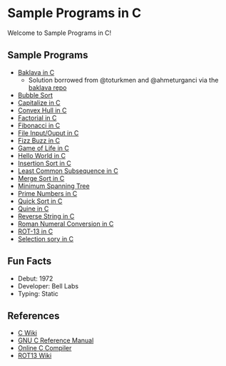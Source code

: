 # Sample Programs in C

Welcome to Sample Programs in C!

## Sample Programs

- [Baklava in C][10]
  - Solution borrowed from @toturkmen and @ahmeturganci via the [baklava repo][1]
- [Bubble Sort][14]
- [Capitalize in C][15]
- [Convex Hull in C][12]
- [Factorial in C][13]
- [Fibonacci in C][11]
- [File Input/Ouput in C][5]
- [Fizz Buzz in C][4]
- [Game of Life in C][6]
- [Hello World in C][2]
- [Insertion Sort in C][19]
- [Least Common Subsequence in C][21]
- [Merge Sort in C][18]
- [Minimum Spanning Tree][21]
- [Prime Numbers in C][17]
- [Quick Sort in C][24]
- [Quine in C][20]
- [Reverse String in C][3]
- [Roman Numeral Conversion in C][21]
- [ROT-13 in C][16]
- [Selection sory in C][25]

## Fun Facts

- Debut: 1972
- Developer: Bell Labs
- Typing: Static

## References

- [C Wiki][7]
- [GNU C Reference Manual][8]
- [Online C Compiler][9]
- [ROT13 Wiki][16]

[1]: https://github.com/toturkmen/baklava
[2]: https://therenegadecoder.com/code/hello-world-in-c/
[3]: https://github.com/jrg94/sample-programs/issues/288
[4]: https://github.com/TheRenegadeCoder/sample-programs/issues/354
[5]: https://github.com/TheRenegadeCoder/sample-programs/issues/408
[6]: https://github.com/TheRenegadeCoder/sample-programs/issues/371
[7]: https://en.wikipedia.org/wiki/C_(programming_language)
[8]: https://www.gnu.org/software/gnu-c-manual/
[9]: https://www.onlinegdb.com/online_c_compiler
[10]: https://github.com/TheRenegadeCoder/sample-programs/issues/424
[11]: https://github.com/TheRenegadeCoder/sample-programs/issues/486
[13]: https://github.com/TheRenegadeCoder/sample-programs/issues/631
[12]: https://github.com/TheRenegadeCoder/sample-programs/issues/628
[14]: https://github.com/TheRenegadeCoder/sample-programs/issues/942
[15]: https://github.com/TheRenegadeCoder/sample-programs/issues/1273
[16]: https://en.wikipedia.org/wiki/ROT13
[17]: https://github.com/TheRenegadeCoder/sample-programs/issues/1277
[18]: https://github.com/TheRenegadeCoder/sample-programs/issues/1267
[19]: https://github.com/TheRenegadeCoder/sample-programs/issues/1266
[20]: https://github.com/TheRenegadeCoder/sample-programs/issues/1274
[21]: https://sample-programs.therenegadecoder.com/projects/longest-common-subsequence/
[22]: https://sample-programs.therenegadecoder.com/projects/minimum-spanning-tree/
[23]: https://sample-programs.therenegadecoder.com/projects/roman-numeral-conversion/
[24]: https://sample-programs.therenegadecoder.com/projects/quick-sort/
[25]: https://github.com/TheRenegadeCoder/sample-programs/issues/1272
